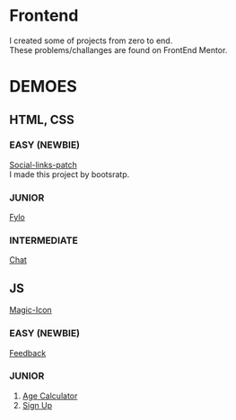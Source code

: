 # Frontend
I created some of projects from zero to end.\
These problems/challanges are found on FrontEnd Mentor.

# DEMOES
## HTML, CSS

### EASY (NEWBIE)
[Social-links-patch](https://mhmdhalim.github.io/Frontend/social-links-patch/)\
     I made this project by bootsratp.
  
### JUNIOR
[Fylo](https://mhmdhalim.github.io/Frontend/Fylo/)

### INTERMEDIATE
[Chat](https://mhmdhalim.github.io/Frontend/Chat-App/)
   
## JS
[Magic-Icon](https://mhmdhalim.github.io/Frontend/Magic-Icon/)
### EASY (NEWBIE)
[Feedback](https://mhmdhalim.github.io/Frontend/Feedback/)
### JUNIOR
1. [Age Calculator](https://mhmdhalim.github.io/Frontend/Age-Calculator/)
2. [Sign Up](https://mhmdhalim.github.io/Frontend/Sign-Up/)
